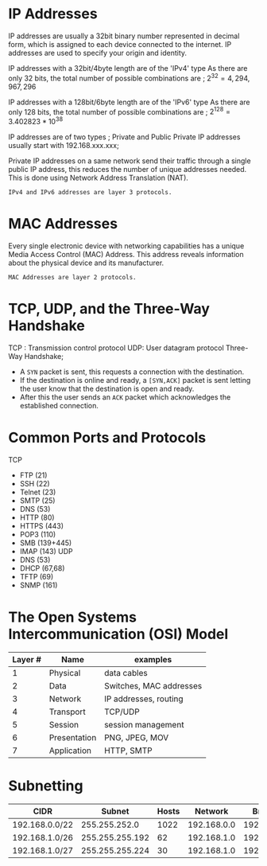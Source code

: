 # IP Addresses

IP addresses are usually a 32bit binary number represented in decimal form, which is assigned to each device connected to the internet. IP addresses are used to specify your origin and identity. 

IP addresses with a 32bit/4byte length are of the 'IPv4' type 
As there are only 32 bits, the total number of possible combinations are ; $2^{32}=4,294,967,296$

IP addresses with a 128bit/6byte length are of the 'IPv6' type
As there are only 128 bits, the total number of possible combinations are ; $2^{128}=3.402823*10^{38}$ 

IP addresses are of two types ; Private and Public
Private IP addresses usually start with 192.168.xxx.xxx;

Private IP addresses on a same network send their traffic through a single public IP address, this reduces the number of unique addresses needed. This is done using Network Address Translation (NAT).

`IPv4 and IPv6 addresses are layer 3 protocols.`
# MAC Addresses

Every single electronic device with networking capabilities has a unique Media Access Control (MAC) Address. This address reveals information about the physical device and its manufacturer.  

`MAC Addresses are layer 2 protocols.`
# TCP, UDP, and the Three-Way Handshake
TCP : Transmission control protocol
UDP: User datagram protocol
Three-Way Handshake;
- A `SYN` packet is sent, this requests a connection with the destination.
- If the destination is online and ready, a `[SYN,ACK]` packet is sent letting the user know that the destination is open and ready.
- After this the user sends an `ACK` packet which acknowledges the established connection.
# Common Ports and Protocols
TCP
- FTP (21)
- SSH (22)
- Telnet (23)
- SMTP (25)
- DNS (53)
- HTTP (80)
- HTTPS (443)
- POP3 (110)
- SMB (139+445)
- IMAP (143)
UDP
- DNS (53)
- DHCP (67,68)
- TFTP (69)
- SNMP (161)

# The Open Systems Intercommunication (OSI) Model

| Layer # | Name         | examples                |
| ------- | ------------ | ----------------------- |
| 1       | Physical     | data cables             |
| 2       | Data         | Switches, MAC addresses |
| 3       | Network      | IP addresses, routing   |
| 4       | Transport    | TCP/UDP                 |
| 5       | Session      | session management      |
| 6       | Presentation | PNG, JPEG, MOV          |
| 7       | Application  | HTTP, SMTP              |

# Subnetting  

| CIDR           | Subnet          | Hosts | Network     | Broadcast     |
| -------------- | --------------- | ----- | ----------- | ------------- |
| 192.168.0.0/22 | 255.255.252.0   | 1022  | 192.168.0.0 | 192.168.3.255 |
| 192.168.1.0/26 | 255.255.255.192 | 62    | 192.168.1.0 | 192.168.1.63  |
| 192.168.1.0/27 | 255.255.255.224 | 30    | 192.168.1.0 | 192.168.1.31  |
